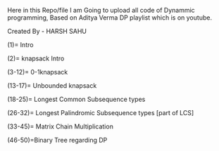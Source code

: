 Here in this Repo/file I am Going to upload all code of Dynammic programming, Based on Aditya Verma DP playlist which is on youtube.

Created By - HARSH SAHU


(1)= Intro

(2)= knapsack Intro

(3-12)= 0-1knapsack

(13-17)= Unbounded knapsack

(18-25)= Longest Common Subsequence types

(26-32)= Longest Palindromic Subsequence types [part of LCS]

(33-45)= Matrix Chain Multiplication

(46-50)=Binary Tree regarding DP
